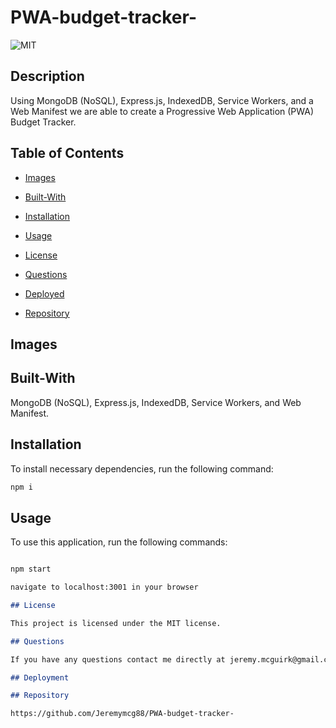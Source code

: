 # PWA-budget-tracker-
![MIT](https://img.shields.io/badge/license-MIT-green.svg)

## Description

Using MongoDB (NoSQL), Express.js, IndexedDB, Service Workers, and a Web Manifest we are able to create a Progressive Web Application (PWA) Budget Tracker.


## Table of Contents

* [Images](#images)

* [Built-With](#built-with)

* [Installation](#installation)

* [Usage](#usage)

* [License](#license)

* [Questions](#questions)

* [Deployed](#deployed)

* [Repository](#repository)

## Images

## Built-With

MongoDB (NoSQL), Express.js, IndexedDB, Service Workers, and Web Manifest.

## Installation

To install necessary dependencies, run the following command:
```md
npm i
```
## Usage

To use this application, run the following commands:
```md

npm start

navigate to localhost:3001 in your browser

## License

This project is licensed under the MIT license.

## Questions

If you have any questions contact me directly at jeremy.mcguirk@gmail.com. You can find more of my work at [Github](https://github.com/Jeremymcg88).

## Deployment

## Repository

https://github.com/Jeremymcg88/PWA-budget-tracker-
